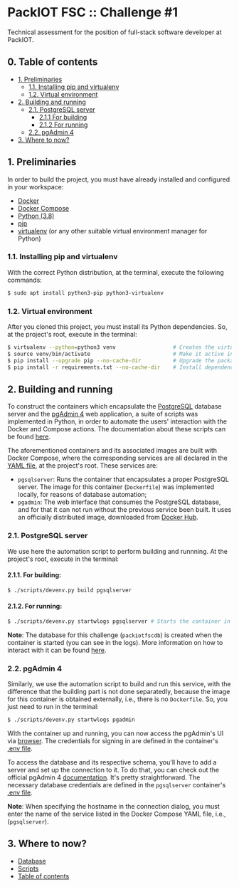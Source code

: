 # PackIOT FSC :: Challenge #1

Technical assessment for the position of full-stack software developer at PackIOT.


<!-- TOC -->
## 0. Table of contents

- [1. Preliminaries](#1-preliminaries)
    - [1.1. Installing pip and virtualenv](#11-installing-pip-and-virtualenv)
    - [1.2. Virtual environment](#12-virtual-environment)
- [2. Building and running](#2-building-and-running)
    - [2.1. PostgreSQL server](#21-postgresql-server)
        - [2.1.1 For building](#211-for-building)
        - [2.1.2 For running](#212-for-running)
    - [2.2. pgAdmin 4](#22-pgadmin-4)
- [3. Where to now?](#3-where-to-now)
<!-- /TOC -->

## 1. Preliminaries

In order to build the project, you must have already installed and configured in your workspace:


* [Docker](https://docs.docker.com/engine/install/ubuntu/)
* [Docker Compose](https://docs.docker.com/compose/install/)
* [Python (3.8)](https://www.python.org/downloads/release/python-3810/)
* [pip](https://pip.pypa.io/en/stable/installation/)
* [virtualenv](https://virtualenv.pypa.io/en/latest/) (or any other suitable virtual environment manager for Python)

### 1.1. Installing pip and virtualenv

With the correct Python distribution, at the terminal, execute the following commands:
```bash
$ sudo apt install python3-pip python3-virtualenv
```
### 1.2. Virtual environment

After you cloned this project, you must install its Python dependencies. So, at the project's root, execute in the terminal:
```bash
$ virtualenv --python=python3 venv                  # Creates the virtual env
$ source venv/bin/activate                          # Make it active inside the project
$ pip install --upgrade pip --no-cache-dir          # Upgrade the package manager
$ pip install -r requirements.txt --no-cache-dir    # Install dependencies listed in the .txt file
```

## 2. Building and running

To construct the containers which encapsulate the [PostgreSQL](https://www.postgresql.org/) database server and the 
[pgAdmin 4](https://www.pgadmin.org/download/) web application, a suite of scripts was implemented in Python, in order
to automate the users' interaction with the Docker and Compose actions. The documentation about these scripts can be found [here](./scripts/README.md).

The aforementioned containers and its associated images are built with Docker Compose, where the corresponding services are all declared
in the [YAML file](./docker-compose.yaml), at the project's root. These services are:

* `pgsqlserver`: Runs the container that encapsulates a proper PostgreSQL server. The image for this container (`Dockerfile`) was implemented locally, for reasons of database automation;
* `pgadmin`: The web interface that consumes the PostgreSQL database, and for that it can not run without the previous service been built. It uses an officially distributed image, downloaded from [Docker Hub](https://hub.docker.com/r/dpage/pgadmin4/).

### 2.1. PostgreSQL server

We use here the automation script to perform building and runnning. At the project's root, execute in the terminal:
#### 2.1.1. For building: 
```bash
$ ./scripts/devenv.py build pgsqlserver 

```
#### 2.1.2. For running: 
```bash
$ ./scripts/devenv.py startwlogs pgsqlserver # Starts the container in detached mode and shows the logs
```

**Note**: The database for this challenge (`packiotfscdb`) is created when the container is started (you can see in the logs). More information on how to interact with it can be found [here](./database/README.md#1-introduction).

### 2.2. pgAdmin 4

Similarly, we use the automation script to build and run this service, with the difference that the building part is not done separatedly, because the image for this container is obtained externally, i.e., there is no `Dockerfile`. So, you just need to run in the terminal:
```bash
$ ./scripts/devenv.py startwlogs pgadmin
```

With the container up and running, you can now access the pgAdmin's UI via [browser](http://localhost:15432). The credentials for signing in are defined in the container's [.env file](./database/pgadmin/docker/.pgadmin.env).

To access the database and its respective schema, you'll have to add a server and set up the connection to it. To do that, you can check out the official pgAdmin 4 [documentation](https://www.pgadmin.org/docs/pgadmin4/latest/connecting.html). It's pretty straightforward. The necessary database credentials are defined in the `pgsqlserver` container's [.env file](./database/postgresql/docker/.pgsql.env).

**Note**: When specifying the hostname in the connection dialog, you must enter the name of the service listed in the Docker Compose YAML file, i.e., (`pgsqlserver`).

## 3. Where to now?

* [Database](./database/README.md) 
* [Scripts](./scripts/README.md) 
* [Table of contents](#0-table-of-contents)
